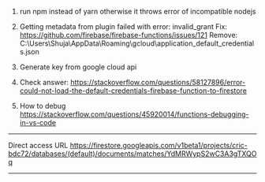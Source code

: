1. run npm instead of yarn otherwise it throws error of incompatible nodejs
2. Getting metadata from plugin failed with error: invalid_grant
    Fix: https://github.com/firebase/firebase-functions/issues/121
    Remove: C:\Users\Shuja\AppData\Roaming\gcloud\application_default_credentials.json

3. Generate key from google cloud api
4. Check answer: https://stackoverflow.com/questions/58127896/error-could-not-load-the-default-credentials-firebase-function-to-firestore

5. How to debug https://stackoverflow.com/questions/45920014/functions-debugging-in-vs-code



-----------------------------------------
Direct access URL 
https://firestore.googleapis.com/v1beta1/projects/cric-bdc72/databases/(default)/documents/matches/YdMRWypS2wC3A3gTXQOq

----------------------------------------
